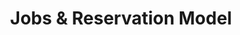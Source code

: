 ---
title: Jobs & Reservation Model
layout: default
categories: (1) Resource Concepts
permalink: /resource_concepts/jobs_reservations/
order: 4
---